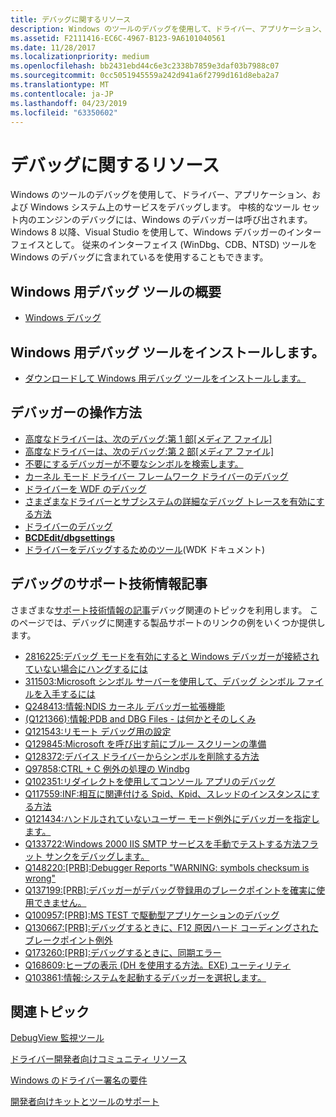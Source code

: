 ```yaml
---
title: デバッグに関するリソース
description: Windows のツールのデバッグを使用して、ドライバー、アプリケーション、および Windows システム上のサービスをデバッグします。
ms.assetid: F2111416-EC6C-4967-B123-9A6101040561
ms.date: 11/28/2017
ms.localizationpriority: medium
ms.openlocfilehash: bb2431ebd44c6e3c2338b7859e3daf03b7988c07
ms.sourcegitcommit: 0cc5051945559a242d941a6f2799d161d8eba2a7
ms.translationtype: MT
ms.contentlocale: ja-JP
ms.lasthandoff: 04/23/2019
ms.locfileid: "63350602"
---
```

# <a name="debugging-resources"></a>デバッグに関するリソース


Windows のツールのデバッグを使用して、ドライバー、アプリケーション、および Windows システム上のサービスをデバッグします。 中核的なツール セット内のエンジンのデバッグには、Windows のデバッガーは呼び出されます。 Windows 8 以降、Visual Studio を使用して、Windows デバッガーのインターフェイスとして。 従来のインターフェイス (WinDbg、CDB、NTSD) ツールを Windows のデバッグに含まれているを使用することもできます。

## <a name="span-idgettingstartedwithdebuggingtoolsforwindowsspanspan-idgettingstartedwithdebuggingtoolsforwindowsspanspan-idgettingstartedwithdebuggingtoolsforwindowsspangetting-started-with-debugging-tools-for-windows"></a><span id="Getting_Started_with_Debugging_Tools_for_Windows"></span><span id="getting_started_with_debugging_tools_for_windows"></span><span id="GETTING_STARTED_WITH_DEBUGGING_TOOLS_FOR_WINDOWS"></span>Windows 用デバッグ ツールの概要


-   [Windows デバッグ](index.md)

## <a name="span-idinstallingdebuggingtoolsforwindowsspanspan-idinstallingdebuggingtoolsforwindowsspanspan-idinstallingdebuggingtoolsforwindowsspaninstalling-debugging-tools-for-windows"></a><span id="Installing_Debugging_Tools_for_Windows"></span><span id="installing_debugging_tools_for_windows"></span><span id="INSTALLING_DEBUGGING_TOOLS_FOR_WINDOWS"></span>Windows 用デバッグ ツールをインストールします。


-   [ダウンロードして Windows 用デバッグ ツールをインストールします。](https://msdn.microsoft.com/windows/hardware/gg463009)

## <a name="span-iddebuggerhow-tosspanspan-iddebuggerhow-tosspanspan-iddebuggerhow-tosspandebugger-how-tos"></a><span id="Debugger_How-Tos"></span><span id="debugger_how-tos"></span><span id="DEBUGGER_HOW-TOS"></span>デバッガーの操作方法


-   [高度なドライバーは、次のデバッグ:第 1 部\[メディア ファイル\]](https://download.microsoft.com/download/B/1/6/B161948D-EDE1-4AEF-8776-AD485CDDCD9E/TDDR05003.wvx)
-   [高度なドライバーは、次のデバッグ:第 2 部\[メディア ファイル\]](https://download.microsoft.com/download/B/1/6/B161948D-EDE1-4AEF-8776-AD485CDDCD9E/TDDR05004.wvx)
-   [不要にするデバッガーが不要なシンボルを検索します。](https://msdn.microsoft.com/library/windows/hardware/gg463239)
-   [カーネル モード ドライバー フレームワーク ドライバーのデバッグ](https://msdn.microsoft.com/library/windows/hardware/gg463020)
-   [ドライバーを WDF のデバッグ](https://msdn.microsoft.com/library/windows/hardware/ff540790)
-   [さまざまなドライバーとサブシステムの詳細なデバッグ トレースを有効にする方法](https://support.microsoft.com/default.aspx?scid=kb;en-us;q314743)
-   [ドライバーのデバッグ](https://msdn.microsoft.com/windows-drivers/develop/debugging_a_driver)
-   [**BCDEdit/dbgsettings**](https://msdn.microsoft.com/library/windows/hardware/ff542187)
-   [ドライバーをデバッグするためのツール](https://msdn.microsoft.com/library/windows/hardware/ff552951)(WDK ドキュメント)

## <a name="span-idknowledgebasearticlesfordebuggingspanspan-idknowledgebasearticlesfordebuggingspanspan-idknowledgebasearticlesfordebuggingspanknowledge-base-articles-for-debugging"></a><span id="Knowledge_base_articles_for_debugging"></span><span id="knowledge_base_articles_for_debugging"></span><span id="KNOWLEDGE_BASE_ARTICLES_FOR_DEBUGGING"></span>デバッグのサポート技術情報記事


さまざまな[サポート技術情報の記事](https://support.microsoft.com)デバッグ関連のトピックを利用します。 このページでは、デバッグに関連する製品サポートのリンクの例をいくつか提供します。

-   [2816225:デバッグ モードを有効にすると Windows デバッガーが接続されていない場合にハングするには](https://support.microsoft.com/kb/2816225/)
-   [311503:Microsoft シンボル サーバーを使用して、デバッグ シンボル ファイルを入手するには](https://support.microsoft.com/kb/311503)
-   [Q248413:情報:NDIS カーネル デバッガー拡張機能](https://support.microsoft.com/kb/248413)
-   [(Q121366):情報:PDB and DBG Files - は何かとそのしくみ](https://support.microsoft.com/kb/121366)
-   [Q121543:リモート デバッグ用の設定](https://support.microsoft.com/kb/121543)
-   [Q129845:Microsoft を呼び出す前にブルー スクリーンの準備](https://support.microsoft.com/kb/129845)
-   [Q128372:デバイス ドライバーからシンボルを削除する方法](https://support.microsoft.com/kb/128372)
-   [Q97858:CTRL + C 例外の処理の Windbg](https://support.microsoft.com/kb/97858)
-   [Q102351:リダイレクトを使用してコンソール アプリのデバッグ](https://support.microsoft.com/kb/102351)
-   [Q117559:INF:相互に関連付ける Spid、Kpid、スレッドのインスタンスにする方法](https://support.microsoft.com/kb/117559)
-   [Q121434:ハンドルされていないユーザー モード例外にデバッガーを指定します。](https://support.microsoft.com/kb/121434)
-   [Q133722:Windows 2000 IIS SMTP サービスを手動でテストする方法フラット サンクをデバッグします。](https://support.microsoft.com/kb/133722)
-   [Q148220:[PRB]:Debugger Reports "WARNING: symbols checksum is wrong"](https://support.microsoft.com/kb/148220)
-   [Q137199:[PRB]:デバッガーがデバッグ登録用のブレークポイントを確実に使用できません。](https://support.microsoft.com/kb/137199)
-   [Q100957:[PRB]:MS TEST で駆動型アプリケーションのデバッグ](https://support.microsoft.com/kb/100957)
-   [Q130667:[PRB]:デバッグするときに、F12 原因ハード コーディングされたブレークポイント例外](https://support.microsoft.com/kb/130667)
-   [Q173260:[PRB]:デバッグするときに、同期エラー](https://support.microsoft.com/kb/173260)
-   [Q168609:ヒープの表示 (DH を使用する方法。EXE) ユーティリティ](https://support.microsoft.com/kb/168609)
-   [Q103861:情報:システムを起動するデバッガーを選択します。](https://support.microsoft.com/kb/103861)

## <a name="span-idrelatedtopicsspanrelated-topics"></a><span id="related_topics"></span>関連トピック


[DebugView 監視ツール](https://technet.microsoft.com/sysinternals/bb896647.aspx)

[ドライバー開発者向けコミュニティ リソース](https://msdn.microsoft.com/windows/hardware/gg454517)

[Windows のドライバー署名の要件](https://msdn.microsoft.com/library/windows/hardware/gg487317)

[開発者向けキットとツールのサポート](https://msdn.microsoft.com/windows/hardware/gg454528)

 

 






